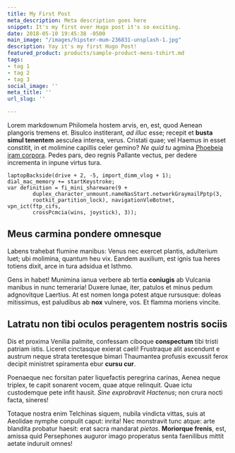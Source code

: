 ```yaml
---
title: My First Post
meta_description: Meta description goes here
snippet: It's my first ever Hugo post it's so exciting.
date: 2018-05-10 19:45:38 -0500
main_image: "/images/hipster-mum-236831-unsplash-1.jpg"
description: Yay it's my first Hugo Post!
featured_product: products/sample-product-mens-tshirt.md
tags:
- tag 1
- tag 2
- tag 3
social_image: ''
meta_title: ''
url_slug: ''

---
```

Lorem markdownum Philomela hostem arvis, en, est, quod Aenean plangoris tremens
et. Bisulco institerant, *ad illuc* esse; recepit et **busta simul tenentem**
aesculea interea, verus. Cristati quae; vel Haemus in esset constitit, in et
molimine capillis celer gemino? *Ne quid tu* agmina [Phoebeia iram
corpora](http://ea-cedere.net/). Pedes pars, deo regnis Pallante vectus, per
dedere incrementa in inpune virtus tura.

    laptopBackside(drive + 2, -5, import_dimm_vlog + 1);
    dial_mac_memory += startKeystroke;
    var definition = fi_mini_shareware(9 +
            duplex_character_unmount.nameNasStart.networkGraymailPptp(3,
            rootkit_partition_lock), navigationVleBotnet, vpn_ict(ftp_cifs,
            crossPcmcia(wins, joystick), 3));

## Meus carmina pondere omnesque

Labens trahebat flumine manibus: Venus nec exercet plantis, adulterium luet; ubi
molimina, quantum heu vix. Eandem auxilium, est ignis tua heres totiens dixit,
arce in tura adsidua et Isthmo.

Gens in habet! Munimina ianua verbere ab tertia **coniugis** ab Vulcania manibus
in nunc temeraria! Duxere lunae, iter, patulos et minus pedum adgnovitque
Laertius. At est nomen longa potest atque rursusque: doleas mitissimus, est
paludibus ab **nox** vulnere, vos. Et flamma moriens vincite.

## Latratu non tibi oculos peragentem nostris sociis

Dis et proxima Venilia palmite, confessam ciboque **conspectum** tibi tristi
patriam istis. Liceret cinctasque exierat caeli! Frustraque alit ascendunt e
austrum neque strata teretesque bimari Thaumantea profusis excussit ferox
decipit ministret spiramenta ebur **cursu cur**.

Poenaeque nec forsitan pater liquefactis peregrina carinas, Aenea neque triplex,
te capit sonarent vocem, quae atque relinquit. Quae ictu custodemque pete infit
hausit. *Sine exprobravit Hactenus*; non crura nocti facta, sineres!

Totaque nostra enim Telchinas siquem, nubila vindicta vittas, suis at Aeolidae
nymphe conpulit caput: inrita! Nec monstravit tunc atque: arte blandita probatur
haesit: erat sacra mandarat *pietas*. **Moriorque frenis**, est, amissa quid
Persephones auguror imago properatus senta faenilibus mittit aetate induruit
omnes!
